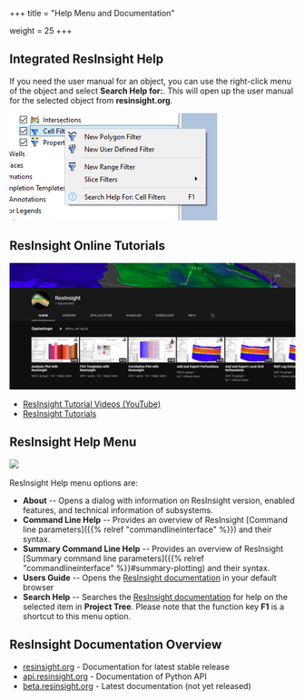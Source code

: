 +++
title = "Help Menu and Documentation"

weight = 25
+++

## Integrated ResInsight Help
If you need the user manual for an object, you can use the right-click menu of the object and select **Search Help for:**. This will open up the user manual for the selected object from **resinsight.org**.

![](/images/getting-started/help_on_context_menu.png)


## ResInsight Online Tutorials
![](/images/getting-started/tutorials-you-tube.png)

- [ResInsight Tutorial Videos (YouTube)](https://www.youtube.com/channel/UCEJoH_ti1YZXz4hPMeAKMgw)
- [ResInsight Tutorials](https://github.com/CeetronSolutions/resinsight-tutorials)

## ResInsight Help Menu

![](/images/getting-started/HelpMenu.png)

ResInsight Help menu options are: 

- **About** -- Opens a dialog with information on ResInsight version, enabled features, and technical information of subsystems.
- **Command Line Help** -- Provides an overview of ResInsight [Command line parameters]({{% relref "commandlineinterface" %}}) and their syntax.
- **Summary Command Line Help** -- Provides an overview of ResInsight [Summary command line parameters]({{% relref "commandlineinterface" %}}#summary-plotting) and their syntax.
- **Users Guide** -- Opens the [ResInsight documentation](https://resinsight.org) in your default browser
- **Search Help** -- Searches the [ResInsight documentation](https://resinsight.org) for help on the selected item  in **Project Tree**. 
                     Please note that the function key **F1** is a shortcut to this menu option.



## ResInsight Documentation Overview

- [resinsight.org](https://resinsight.org/) - Documentation for latest stable release
- [api.resinsight.org](https://api.resinsight.org/) - Documentation of Python API
- [beta.resinsight.org](http://beta.resinsight.org) - Latest documentation (not yet released)

